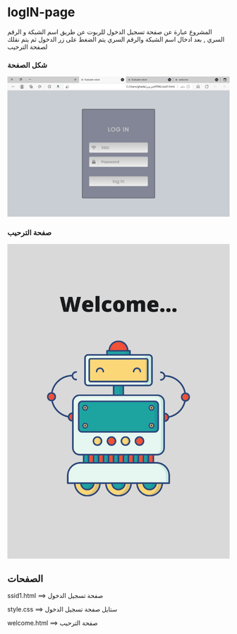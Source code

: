 # logIN-page
المشروع عبارة عن صفحة تسجيل الدخول للربوت عن طريق اسم الشبكة و الرقم السري , بعد ادخال اسم الشبكة والرقم السري
 يتم الضغط على زر الدخول ثم يتم نقلك لصفحة الترحيب 

### شكل الصفحة 
![robotpage](https://github.com/ghadah381/LogIN-page/blob/main/webpage.png)

### صفحة الترحيب 
![welcomepage](https://github.com/ghadah381/LogIN-page/blob/main/welcome.png)


## الصفحات
ssid1.html ==> صفحة تسجيل الدخول 

style.css ==> ستايل صفحة تسجيل الدخول 

welcome.html ==> صفحة الترحيب 
